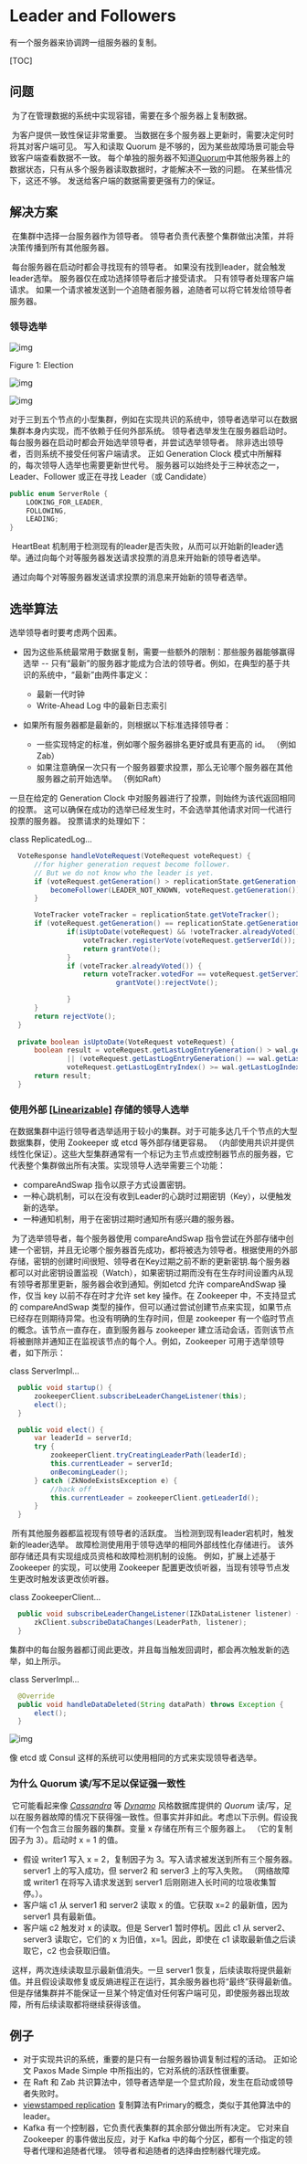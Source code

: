 # Leader and Followers

有一个服务器来协调跨一组服务器的复制。

[TOC]

## 问题

​		为了在管理数据的系统中实现容错，需要在多个服务器上复制数据。

​		为客户提供一致性保证非常重要。 当数据在多个服务器上更新时，需要决定何时将其对客户端可见。 写入和读取 Quorum 是不够的，因为某些故障场景可能会导致客户端查看数据不一致。 每个单独的服务器不知道[Quorum]()中其他服务器上的数据状态，只有从多个服务器读取数据时，才能解决不一致的问题。 在某些情况下，这还不够。 发送给客户端的数据需要更强有力的保证。



## 解决方案

​		在集群中选择一台服务器作为领导者。 领导者负责代表整个集群做出决策，并将决策传播到所有其他服务器。

​		每台服务器在启动时都会寻找现有的领导者。 如果没有找到leader，就会触发leader选举。 服务器仅在成功选择领导者后才接受请求。 只有领导者处理客户端请求。 如果一个请求被发送到一个追随者服务器，追随者可以将它转发给领导者服务器。



### 领导选举

![img](.\images\election.png)

Figure 1: Election

![img](D:\workspace\patterns-of-distributed-system-zh_CN\images\votes.png)

![img](.\images\leader-heartbeat.png)





​		对于三到五个节点的小型集群，例如在实现共识的系统中，领导者选举可以在数据集群本身内实现，而不依赖于任何外部系统。 领导者选举发生在服务器启动时。 每台服务器在启动时都会开始选举领导者，并尝试选举领导者。 除非选出领导者，否则系统不接受任何客户端请求。 正如 Generation Clock 模式中所解释的，每次领导人选举也需要更新世代号。 服务器可以始终处于三种状态之一，Leader、Follower 或正在寻找 Leader（或 Candidate）

```java
public enum ServerRole {
    LOOKING_FOR_LEADER,
    FOLLOWING,
    LEADING;
}
```

​		HeartBeat 机制用于检测现有的leader是否失败，从而可以开始新的leader选举。通过向每个对等服务器发送请求投票的消息来开始新的领导者选举。

​		通过向每个对等服务器发送请求投票的消息来开始新的领导者选举。



## 选举算法

选举领导者时要考虑两个因素。

* 因为这些系统最常用于数据复制，需要一些额外的限制：那些服务器能够赢得选举 -- 只有“最新”的服务器才能成为合法的领导者。例如，在典型的基于共识的系统中，“最新”由两件事定义：
  * 最新一代时钟
  * Write-Ahead Log 中的最新日志索引

* 如果所有服务器都是最新的，则根据以下标准选择领导者：
  * 一些实现特定的标准，例如哪个服务器排名更好或具有更高的 id。 （例如Zab）
  * 如果注意确保一次只有一个服务器要求投票，那么无论哪个服务器在其他服务器之前开始选举。 （例如Raft）

一旦在给定的 Generation Clock 中对服务器进行了投票，则始终为该代返回相同的投票。 这可以确保在成功的选举已经发生时，不会选举其他请求对同一代进行投票的服务器。 投票请求的处理如下：

class ReplicatedLog…

```java
  VoteResponse handleVoteRequest(VoteRequest voteRequest) {
      //for higher generation request become follower.
      // But we do not know who the leader is yet.
      if (voteRequest.getGeneration() > replicationState.getGeneration()) {
          becomeFollower(LEADER_NOT_KNOWN, voteRequest.getGeneration());
      }

      VoteTracker voteTracker = replicationState.getVoteTracker();
      if (voteRequest.getGeneration() == replicationState.getGeneration() && !replicationState.hasLeader())  	   {
              if(isUptoDate(voteRequest) && !voteTracker.alreadyVoted()) {
                  voteTracker.registerVote(voteRequest.getServerId());
                  return grantVote();
              }
              if (voteTracker.alreadyVoted()) {
                  return voteTracker.votedFor == voteRequest.getServerId() ?
                          grantVote():rejectVote();

              }
      }
      return rejectVote();
  }
  
  private boolean isUptoDate(VoteRequest voteRequest) {
      boolean result = voteRequest.getLastLogEntryGeneration() > wal.getLastLogEntryGeneration()
              || (voteRequest.getLastLogEntryGeneration() == wal.getLastLogEntryGeneration() &&
              voteRequest.getLastLogEntryIndex() >= wal.getLastLogIndex());
      return result;
  }
```



### 使用外部 [[Linearizable\]](https://jepsen.io/consistency/models/linearizable) 存储的领导人选举

​	在数据集群中运行领导者选举适用于较小的集群。对于可能多达几千个节点的大型数据集群，使用 Zookeeper 或 etcd 等外部存储更容易。 （内部使用共识并提供线性化保证）。这些大型集群通常有一个标记为主节点或控制器节点的服务器，它代表整个集群做出所有决策。实现领导人选举需要三个功能：

* compareAndSwap 指令以原子方式设置密钥。
* 一种心跳机制，可以在没有收到Leader的心跳时过期密钥（Key），以便触发新的选举。
* 一种通知机制，用于在密钥过期时通知所有感兴趣的服务器。



​	为了选举领导者，每个服务器使用 compareAndSwap 指令尝试在外部存储中创建一个密钥，并且无论哪个服务器首先成功，都将被选为领导者。根据使用的外部存储，密钥的创建时间很短、领导者在Key过期之前不断的更新密钥.每个服务器都可以对此密钥设置监视（Watch），如果密钥过期而没有在生存时间设置内从现有领导者那里更新，服务器会收到通知。例如etcd 允许 compareAndSwap 操作，仅当 key 以前不存在时才允许 set key 操作。在 Zookeeper 中，不支持显式的 compareAndSwap 类型的操作，但可以通过尝试创建节点来实现，如果节点已经存在则期待异常。也没有明确的生存时间，但是 zookeeper 有一个临时节点的概念。该节点一直存在，直到服务器与 zookeeper 建立活动会话，否则该节点将被删除并通知正在监视该节点的每个人。例如，Zookeeper 可用于选举领导者，如下所示：

class ServerImpl…

```java
  public void startup() {
      zookeeperClient.subscribeLeaderChangeListener(this);
      elect();
  }

  public void elect() {
      var leaderId = serverId;
      try {
          zookeeperClient.tryCreatingLeaderPath(leaderId);
          this.currentLeader = serverId;
          onBecomingLeader();
      } catch (ZkNodeExistsException e) {
          //back off
          this.currentLeader = zookeeperClient.getLeaderId();
      }
  }
```

​	所有其他服务器都监视现有领导者的活跃度。 当检测到现有leader宕机时，触发新的leader选举。 故障检测使用用于领导选举的相同外部线性化存储进行。 该外部存储还具有实现组成员资格和故障检测机制的设施。 例如，扩展上述基于 Zookeeper 的实现，可以使用 Zookeeper 配置更改侦听器，当现有领导节点发生更改时触发该更改侦听器。

class ZookeeperClient…

```java
  public void subscribeLeaderChangeListener(IZkDataListener listener) {
      zkClient.subscribeDataChanges(LeaderPath, listener);
  }
```

集群中的每台服务器都订阅此更改，并且每当触发回调时，都会再次触发新的选举，如上所示。

class ServerImpl…

```java
  @Override
  public void handleDataDeleted(String dataPath) throws Exception {
      elect();
  }
```

![img](.\images\zookeeper-leader-election.png)

像 etcd 或 Consul 这样的系统可以使用相同的方式来实现领导者选举。

### 为什么 Quorum 读/写不足以保证强一致性

​		它可能看起来像 <u>*Cassandra*</u> 等 <u>*Dynamo*</u> 风格数据库提供的 *Quorum* 读/写，足以在服务器故障的情况下获得强一致性。但事实并非如此。考虑以下示例。假设我们有一个包含三台服务器的集群。变量 x 存储在所有三个服务器上。 （它的复制因子为 3）。启动时 x = 1 的值。

* 假设 writer1 写入 x = 2，复制因子为 3。写入请求被发送到所有三个服务器。 server1 上的写入成功，但 server2 和 server3 上的写入失败。 （网络故障或 writer1 在将写入请求发送到 server1 后刚刚进入长时间的垃圾收集暂停。）。
* 客户端 c1 从 server1 和 server2 读取 x 的值。它获取 x=2 的最新值，因为 server1 具有最新值。
* 客户端 c2 触发对 x 的读取。但是 Server1 暂时停机。因此 c1 从 server2、server3 读取它，它们的 x 为旧值，x=1。因此，即使在 c1 读取最新值之后读取它，c2 也会获取旧值。

​		这样，两次连续读取显示最新值消失。一旦 server1 恢复，后续读取将提供最新值。并且假设读取修复或反熵进程正在运行，其余服务器也将“最终”获得最新值。但是存储集群并不能保证一旦某个特定值对任何客户端可见，即使服务器出现故障，所有后续读取都将继续获得该值。



## 例子

* 对于实现共识的系统，重要的是只有一台服务器协调复制过程的活动。 正如论文 Paxos Made Simple 中所指出的，它对系统的活跃性很重要。
* 在 Raft 和 Zab 共识算法中，领导者选举是一个显式阶段，发生在启动或领导者失败时。
* [viewstamped replication](http://pmg.csail.mit.edu/papers/vr-revisited.pdf) 复制算法有Primary的概念，类似于其他算法中的leader。
* Kafka 有一个控制器，它负责代表集群的其余部分做出所有决定。 它对来自 Zookeeper 的事件做出反应，对于 Kafka 中的每个分区，都有一个指定的领导者代理和追随者代理。 领导者和追随者的选择由控制器代理完成。

